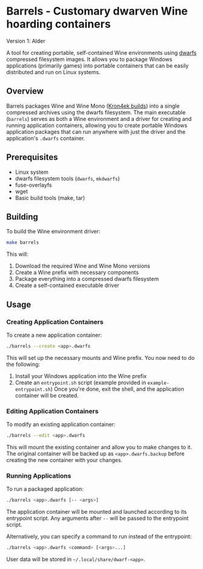# Barrels - Customary dwarven Wine hoarding containers

Version 1: Alder

A tool for creating portable, self-contained Wine environments using [dwarfs](https://github.com/mhx/dwarfs) compressed filesystem images. It allows you to package Windows applications (primarily games) into portable containers that can be easily distributed and run on Linux systems.

## Overview

Barrels packages Wine and Wine Mono ([Kron4ek builds](https://github.com/Kron4ek/Wine-Builds)) into a single compressed archives using the dwarfs filesystem. The main executable (`barrels`) serves as both a Wine environment and a driver for creating and running application containers, allowing you to create portable Windows application packages that can run anywhere with just the driver and the application's `.dwarfs` container.

## Prerequisites

- Linux system
- dwarfs filesystem tools (`dwarfs`, `mkdwarfs`)
- fuse-overlayfs
- wget
- Basic build tools (make, tar)

## Building

To build the Wine environment driver:

```bash
make barrels
```

This will:
1. Download the required Wine and Wine Mono versions
2. Create a Wine prefix with necessary components
3. Package everything into a compressed dwarfs filesystem
4. Create a self-contained executable driver

## Usage

### Creating Application Containers

To create a new application container:

```bash
./barrels --create <app>.dwarfs
```

This will set up the necessary mounts and Wine prefix.
You now need to do the following:
1. Install your Windows application into the Wine prefix
2. Create an `entrypoint.sh` script (example provided in `example-entrypoint.sh`)
Once you're done, exit the shell, and the application container will be created.

### Editing Application Containers

To modify an existing application container:

```bash
./barrels --edit <app>.dwarfs
```

This will mount the existing container and allow you to make changes to it.
The original container will be backed up as `<app>.dwarfs.backup` before creating
the new container with your changes.

### Running Applications

To run a packaged application:

```bash
./barrels <app>.dwarfs [-- <args>]
```

The application container will be mounted and launched according to its entrypoint script.
Any arguments after `--` will be passed to the entrypoint script.

Alternatively, you can specify a command to run instead of the entrypoint:

```bash
./barrels <app>.dwarfs <command> [<args>...]
```

User data will be stored in `~/.local/share/dwarf-<app>`.
